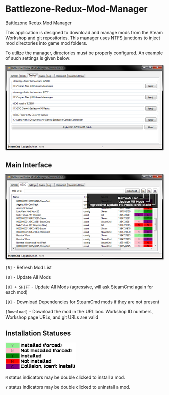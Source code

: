 # Battlezone-Redux-Mod-Manager
Battlezone Redux Mod Manager

This application is designed to download and manage mods from the Steam Workshop and git repositories. This manager uses NTFS junctions to inject mod directories into game mod folders.

To utilize the manager, directories must be properly configured. An example of such settings is given below:

![My image](https://github.com/Nielk1/Battlezone-Redux-Mod-Manager/blob/master/images/image2.jpg?raw=true)

## Main Interface
![My image](https://github.com/Nielk1/Battlezone-Redux-Mod-Manager/blob/master/images/image1.jpg?raw=true)

`[R]` - Refresh Mod List

`[U]` - Update All Mods

`[U] + SHIFT` - Update All Mods (agressive, will ask SteamCmd again for each mod)

`[D]` - Download Dependencies for SteamCmd mods if they are not present

`[Download]` - Download the mod in the URL box.  Workshop ID numbers, Workshop page URLs, and git URLs are valid

## Installation Statuses
![My image](https://github.com/Nielk1/Battlezone-Redux-Mod-Manager/blob/master/images/image3.png?raw=true)

`N` status indicators may be double clicked to install a mod.

`Y` status indicators may be double clicked to uninstall a mod.